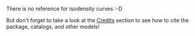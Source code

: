 There is no reference for isodensity curves :-D

But don't forget to take a look at the [Credits](https://github.com/castro-gzlz/mr-plotter?tab=readme-ov-file#credits) section to see how to cite the package, catalogs, and other models!
